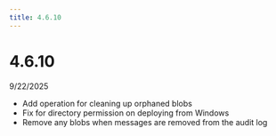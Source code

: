 ```yaml
---
title: 4.6.10
---
```


# 4.6.10

9/22/2025

- Add operation for cleaning up orphaned blobs
- Fix for directory permission on deploying from Windows
- Remove any blobs when messages are removed from the audit log
